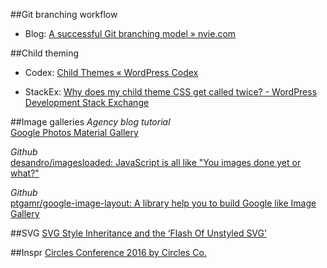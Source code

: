 ##Git branching workflow
* Blog: [A successful Git branching model » nvie.com](http://nvie.com/posts/a-successful-git-branching-model/)

##Child theming
* Codex: [Child Themes « WordPress Codex](https://codex.wordpress.org/Child_Themes)

* StackEx: [Why does my child theme CSS get called twice? - WordPress Development Stack Exchange](http://wordpress.stackexchange.com/questions/167639/why-does-my-child-theme-css-get-called-twice)

##Image galleries
*Agency blog tutorial*  
[Google Photos Material Gallery](http://ettrics.com/code/material-photo-gallery/)

*Github*  
[desandro/imagesloaded: JavaScript is all like "You images done yet or what?"](https://github.com/desandro/imagesloaded)
    
*Github*  
[ptgamr/google-image-layout: A library help you to build Google like Image Gallery](https://github.com/ptgamr/google-image-layout)

##SVG
[SVG Style Inheritance and the ‘Flash Of Unstyled SVG’](https://sarasoueidan.com/blog/svg-style-inheritance-and-FOUSVG/)

##Inspr
[Circles Conference 2016 by Circles Co.](http://circlesconference.com/)
